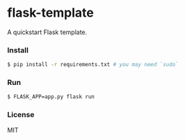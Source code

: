 # flask-template

A quickstart Flask template.

### Install

```sh
$ pip install -r requirements.txt # you may need `sudo`
```

### Run

```sh
$ FLASK_APP=app.py flask run
```

### License

MIT
